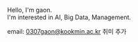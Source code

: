 Hello, I'm gaon.   
I'm interested in AI, Big Data, Management.  


email: 0307gaon@kookmin.ac.kr
취미 추가
